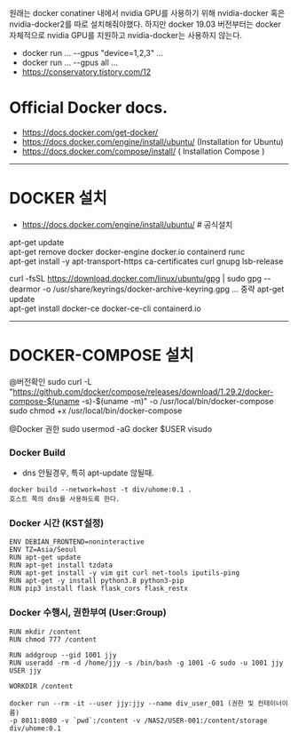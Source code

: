 
원래는 docker conatiner 내에서 nvidia GPU를 사용하기 위해 nvidia-docker 혹은 nvidia-docker2를 따로 설치해줘야했다. 하지만 docker 19.03 버전부터는 docker 자체적으로 nvidia GPU를 지원하고 nvidia-docker는 사용하지 않는다.
* docker run ... --gpus "device=1,2,3" ...
* docker run ... --gpus all ... 
* https://conservatory.tistory.com/12

# Official Docker docs.

* https://docs.docker.com/get-docker/
* https://docs.docker.com/engine/install/ubuntu/ (Installation for Ubuntu)
* https://docs.docker.com/compose/install/ ( Installation Compose )


---
# DOCKER 설치
* https://docs.docker.com/engine/install/ubuntu/ # 공식설치

apt-get update  
apt-get remove docker docker-engine docker.io containerd runc  
apt-get install -y apt-transport-https ca-certificates curl   gnupg lsb-release  

curl -fsSL https://download.docker.com/linux/ubuntu/gpg | sudo gpg --dearmor -o /usr/share/keyrings/docker-archive-keyring.gpg
... 중략
apt-get update  
apt-get install docker-ce docker-ce-cli containerd.io  

---
# DOCKER-COMPOSE 설치

@버전확인
sudo curl -L "https://github.com/docker/compose/releases/download/1.29.2/docker-compose-$(uname -s)-$(uname -m)" -o /usr/local/bin/docker-compose
sudo chmod +x /usr/local/bin/docker-compose

@Docker 권한
sudo usermod -aG docker $USER
visudo

### Docker Build 
* dns 안될경우, 특히 apt-update 않될때.
```
docker build --network=host -t div/uhome:0.1 .  
호스트 쪽의 dns를 사용하도록 한다.  
```

### Docker 시간 (KST설정)
```
ENV DEBIAN_FRONTEND=noninteractive
ENV TZ=Asia/Seoul
RUN apt-get update
RUN apt-get install tzdata
RUN apt-get install -y vim git curl net-tools iputils-ping
RUN apt-get -y install python3.8 python3-pip
RUN pip3 install flask flask_cors flask_restx
```
### Docker 수행시, 권한부여 (User:Group)
```
RUN mkdir /content
RUN chmod 777 /content

RUN addgroup --gid 1001 jjy
RUN useradd -rm -d /home/jjy -s /bin/bash -g 1001 -G sudo -u 1001 jjy
USER jjy

WORKDIR /content
```
```
docker run --rm -it --user jjy:jjy --name div_user_001 (권한 및 컨테이너이름)
-p 8011:8080 -v `pwd`:/content -v /NAS2/USER-001:/content/storage div/uhome:0.1 
```
